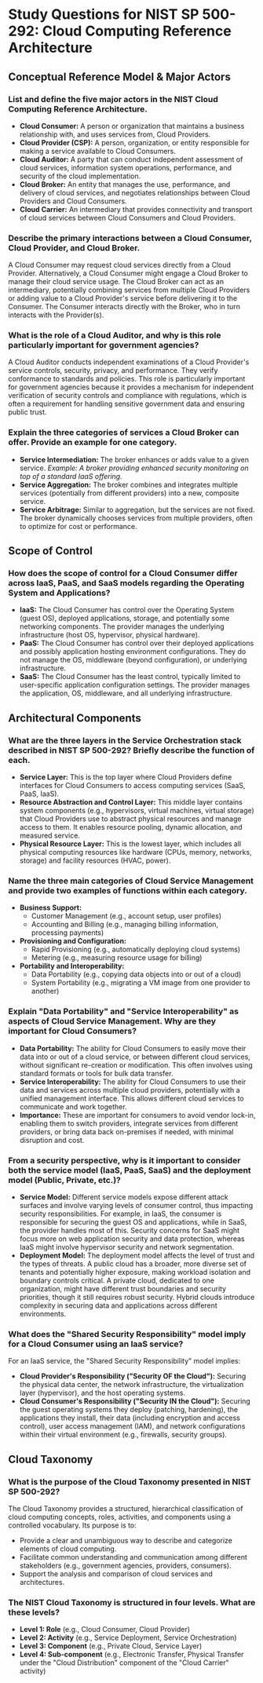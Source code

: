 <!-- KaTeX auto-render header -->
<link rel="stylesheet" href="https://cdn.jsdelivr.net/npm/katex@0.16.0/dist/katex.min.css">
<script defer src="https://cdn.jsdelivr.net/npm/katex@0.16.0/dist/katex.min.js"></script>
<script defer src="https://cdn.jsdelivr.net/npm/katex@0.16.0/dist/contrib/auto-render.min.js"
  onload="renderMathInElement(document.body, {
    delimiters: [
      {left: '$$', right: '$$', display: true},
      {left: '$', right: '$', display: false}
    ]
  });"></script>


# Study Questions for NIST SP 500-292: Cloud Computing Reference Architecture

## Conceptual Reference Model & Major Actors

### List and define the five major actors in the NIST Cloud Computing Reference Architecture.
* **Cloud Consumer:** A person or organization that maintains a business relationship with, and uses services from, Cloud Providers.
* **Cloud Provider (CSP):** A person, organization, or entity responsible for making a service available to Cloud Consumers.
* **Cloud Auditor:** A party that can conduct independent assessment of cloud services, information system operations, performance, and security of the cloud implementation.
* **Cloud Broker:** An entity that manages the use, performance, and delivery of cloud services, and negotiates relationships between Cloud Providers and Cloud Consumers.
* **Cloud Carrier:** An intermediary that provides connectivity and transport of cloud services between Cloud Consumers and Cloud Providers.

### Describe the primary interactions between a Cloud Consumer, Cloud Provider, and Cloud Broker.
A Cloud Consumer may request cloud services directly from a Cloud Provider. Alternatively, a Cloud Consumer might engage a Cloud Broker to manage their cloud service usage. The Cloud Broker can act as an intermediary, potentially combining services from multiple Cloud Providers or adding value to a Cloud Provider's service before delivering it to the Consumer. The Consumer interacts directly with the Broker, who in turn interacts with the Provider(s).

### What is the role of a Cloud Auditor, and why is this role particularly important for government agencies?
A Cloud Auditor conducts independent examinations of a Cloud Provider's service controls, security, privacy, and performance. They verify conformance to standards and policies. This role is particularly important for government agencies because it provides a mechanism for independent verification of security controls and compliance with regulations, which is often a requirement for handling sensitive government data and ensuring public trust.

### Explain the three categories of services a Cloud Broker can offer. Provide an example for one category.
* **Service Intermediation:** The broker enhances or adds value to a given service. *Example: A broker providing enhanced security monitoring on top of a standard IaaS offering.*
* **Service Aggregation:** The broker combines and integrates multiple services (potentially from different providers) into a new, composite service.
* **Service Arbitrage:** Similar to aggregation, but the services are not fixed. The broker dynamically chooses services from multiple providers, often to optimize for cost or performance.

## Scope of Control

### How does the scope of control for a Cloud Consumer differ across IaaS, PaaS, and SaaS models regarding the Operating System and Applications?
* **IaaS:** The Cloud Consumer has control over the Operating System (guest OS), deployed applications, storage, and potentially some networking components. The provider manages the underlying infrastructure (host OS, hypervisor, physical hardware).
* **PaaS:** The Cloud Consumer has control over their deployed applications and possibly application hosting environment configurations. They do not manage the OS, middleware (beyond configuration), or underlying infrastructure.
* **SaaS:** The Cloud Consumer has the least control, typically limited to user-specific application configuration settings. The provider manages the application, OS, middleware, and all underlying infrastructure.

## Architectural Components

### What are the three layers in the Service Orchestration stack described in NIST SP 500-292? Briefly describe the function of each.
* **Service Layer:** This is the top layer where Cloud Providers define interfaces for Cloud Consumers to access computing services (SaaS, PaaS, IaaS).
* **Resource Abstraction and Control Layer:** This middle layer contains system components (e.g., hypervisors, virtual machines, virtual storage) that Cloud Providers use to abstract physical resources and manage access to them. It enables resource pooling, dynamic allocation, and measured service.
* **Physical Resource Layer:** This is the lowest layer, which includes all physical computing resources like hardware (CPUs, memory, networks, storage) and facility resources (HVAC, power).

### Name the three main categories of Cloud Service Management and provide two examples of functions within each category.
* **Business Support:**
    * Customer Management (e.g., account setup, user profiles)
    * Accounting and Billing (e.g., managing billing information, processing payments)
* **Provisioning and Configuration:**
    * Rapid Provisioning (e.g., automatically deploying cloud systems)
    * Metering (e.g., measuring resource usage for billing)
* **Portability and Interoperability:**
    * Data Portability (e.g., copying data objects into or out of a cloud)
    * System Portability (e.g., migrating a VM image from one provider to another)

### Explain "Data Portability" and "Service Interoperability" as aspects of Cloud Service Management. Why are they important for Cloud Consumers?
* **Data Portability:** The ability for Cloud Consumers to easily move their data into or out of a cloud service, or between different cloud services, without significant re-creation or modification. This often involves using standard formats or tools for bulk data transfer.
* **Service Interoperability:** The ability for Cloud Consumers to use their data and services across multiple cloud providers, potentially with a unified management interface. This allows different cloud services to communicate and work together.
* **Importance:** These are important for consumers to avoid vendor lock-in, enabling them to switch providers, integrate services from different providers, or bring data back on-premises if needed, with minimal disruption and cost.

### From a security perspective, why is it important to consider both the service model (IaaS, PaaS, SaaS) and the deployment model (Public, Private, etc.)?
* **Service Model:** Different service models expose different attack surfaces and involve varying levels of consumer control, thus impacting security responsibilities. For example, in IaaS, the consumer is responsible for securing the guest OS and applications, while in SaaS, the provider handles most of this. Security concerns for SaaS might focus more on web application security and data protection, whereas IaaS might involve hypervisor security and network segmentation.
* **Deployment Model:** The deployment model affects the level of trust and the types of threats. A public cloud has a broader, more diverse set of tenants and potentially higher exposure, making workload isolation and boundary controls critical. A private cloud, dedicated to one organization, might have different trust boundaries and security priorities, though it still requires robust security. Hybrid clouds introduce complexity in securing data and applications across different environments.

### What does the "Shared Security Responsibility" model imply for a Cloud Consumer using an IaaS service?
For an IaaS service, the "Shared Security Responsibility" model implies:
* **Cloud Provider's Responsibility ("Security OF the Cloud"):** Securing the physical data center, the network infrastructure, the virtualization layer (hypervisor), and the host operating systems.
* **Cloud Consumer's Responsibility ("Security IN the Cloud"):** Securing the guest operating systems they deploy (patching, hardening), the applications they install, their data (including encryption and access control), user access management (IAM), and network configurations within their virtual environment (e.g., firewalls, security groups).

## Cloud Taxonomy

### What is the purpose of the Cloud Taxonomy presented in NIST SP 500-292?
The Cloud Taxonomy provides a structured, hierarchical classification of cloud computing concepts, roles, activities, and components using a controlled vocabulary. Its purpose is to:
* Provide a clear and unambiguous way to describe and categorize elements of cloud computing.
* Facilitate common understanding and communication among different stakeholders (e.g., government agencies, providers, consumers).
* Support the analysis and comparison of cloud services and architectures.

### The NIST Cloud Taxonomy is structured in four levels. What are these levels?
* **Level 1: Role** (e.g., Cloud Consumer, Cloud Provider)
* **Level 2: Activity** (e.g., Service Deployment, Service Orchestration)
* **Level 3: Component** (e.g., Private Cloud, Service Layer)
* **Level 4: Sub-component** (e.g., Electronic Transfer, Physical Transfer under the "Cloud Distribution" component of the "Cloud Carrier" activity)

